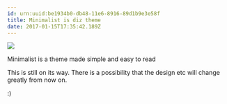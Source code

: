 ```yaml
---
id: urn:uuid:be1934b0-db48-11e6-8916-89d1b9e3e58f
title: Minimalist is diz theme
date: 2017-01-15T17:35:42.189Z
---
```


![](/diz-theme-minimalist/images/img.png)

Minimalist is a theme made simple and easy to read

<!-- break -->

This is still on its way. There is a possibility that the design etc will change greatly from now on.

:)
